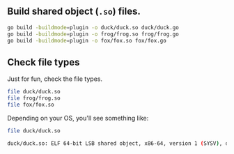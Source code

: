 ## Build shared object (`.so`) files.

```bash
go build -buildmode=plugin -o duck/duck.so duck/duck.go
go build -buildmode=plugin -o frog/frog.so frog/frog.go
go build -buildmode=plugin -o fox/fox.so fox/fox.go
```

## Check file types

Just for fun, check the file types.

```bash
file duck/duck.so
file frog/frog.so
file fox/fox.so
```

Depending on your OS, you'll see something like:

```bash
file duck/duck.so

duck/duck.so: ELF 64-bit LSB shared object, x86-64, version 1 (SYSV), dynamically linked, BuildID[sha1]=82e82042bafdfb3be83cb761726afb33e0adaf32, with debug_info, not stripped
```